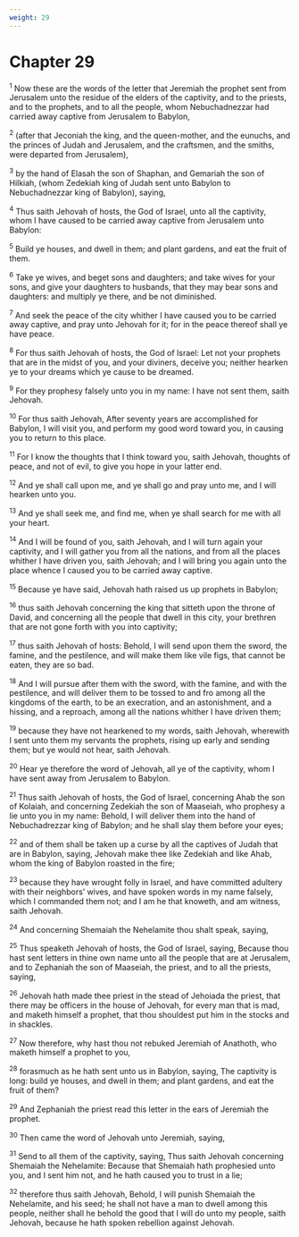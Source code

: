 ```yaml
---
weight: 29
---
```


# Chapter 29

<sup>1</sup> Now these are the words of the letter that Jeremiah the prophet sent from Jerusalem unto the residue of the elders of the captivity, and to the priests, and to the prophets, and to all the people, whom Nebuchadnezzar had carried away captive from Jerusalem to Babylon, 

<sup>2</sup> (after that Jeconiah the king, and the queen-mother, and the eunuchs, and the princes of Judah and Jerusalem, and the craftsmen, and the smiths, were departed from Jerusalem), 

<sup>3</sup> by the hand of Elasah the son of Shaphan, and Gemariah the son of Hilkiah, (whom Zedekiah king of Judah sent unto Babylon to Nebuchadnezzar king of Babylon), saying, 

<sup>4</sup> Thus saith Jehovah of hosts, the God of Israel, unto all the captivity, whom I have caused to be carried away captive from Jerusalem unto Babylon: 

<sup>5</sup> Build ye houses, and dwell in them; and plant gardens, and eat the fruit of them. 

<sup>6</sup> Take ye wives, and beget sons and daughters; and take wives for your sons, and give your daughters to husbands, that they may bear sons and daughters: and multiply ye there, and be not diminished. 

<sup>7</sup> And seek the peace of the city whither I have caused you to be carried away captive, and pray unto Jehovah for it; for in the peace thereof shall ye have peace. 

<sup>8</sup> For thus saith Jehovah of hosts, the God of Israel: Let not your prophets that are in the midst of you, and your diviners, deceive you; neither hearken ye to your dreams which ye cause to be dreamed. 

<sup>9</sup> For they prophesy falsely unto you in my name: I have not sent them, saith Jehovah. 

<sup>10</sup> For thus saith Jehovah, After seventy years are accomplished for Babylon, I will visit you, and perform my good word toward you, in causing you to return to this place. 

<sup>11</sup> For I know the thoughts that I think toward you, saith Jehovah, thoughts of peace, and not of evil, to give you hope in your latter end. 

<sup>12</sup> And ye shall call upon me, and ye shall go and pray unto me, and I will hearken unto you. 

<sup>13</sup> And ye shall seek me, and find me, when ye shall search for me with all your heart. 

<sup>14</sup> And I will be found of you, saith Jehovah, and I will turn again your captivity, and I will gather you from all the nations, and from all the places whither I have driven you, saith Jehovah; and I will bring you again unto the place whence I caused you to be carried away captive. 

<sup>15</sup> Because ye have said, Jehovah hath raised us up prophets in Babylon; 

<sup>16</sup> thus saith Jehovah concerning the king that sitteth upon the throne of David, and concerning all the people that dwell in this city, your brethren that are not gone forth with you into captivity; 

<sup>17</sup> thus saith Jehovah of hosts: Behold, I will send upon them the sword, the famine, and the pestilence, and will make them like vile figs, that cannot be eaten, they are so bad. 

<sup>18</sup> And I will pursue after them with the sword, with the famine, and with the pestilence, and will deliver them to be tossed to and fro among all the kingdoms of the earth, to be an execration, and an astonishment, and a hissing, and a reproach, among all the nations whither I have driven them; 

<sup>19</sup> because they have not hearkened to my words, saith Jehovah, wherewith I sent unto them my servants the prophets, rising up early and sending them; but ye would not hear, saith Jehovah. 

<sup>20</sup> Hear ye therefore the word of Jehovah, all ye of the captivity, whom I have sent away from Jerusalem to Babylon. 

<sup>21</sup> Thus saith Jehovah of hosts, the God of Israel, concerning Ahab the son of Kolaiah, and concerning Zedekiah the son of Maaseiah, who prophesy a lie unto you in my name: Behold, I will deliver them into the hand of Nebuchadrezzar king of Babylon; and he shall slay them before your eyes; 

<sup>22</sup> and of them shall be taken up a curse by all the captives of Judah that are in Babylon, saying, Jehovah make thee like Zedekiah and like Ahab, whom the king of Babylon roasted in the fire; 

<sup>23</sup> because they have wrought folly in Israel, and have committed adultery with their neighbors’ wives, and have spoken words in my name falsely, which I commanded them not; and I am he that knoweth, and am witness, saith Jehovah. 

<sup>24</sup> And concerning Shemaiah the Nehelamite thou shalt speak, saying, 

<sup>25</sup> Thus speaketh Jehovah of hosts, the God of Israel, saying, Because thou hast sent letters in thine own name unto all the people that are at Jerusalem, and to Zephaniah the son of Maaseiah, the priest, and to all the priests, saying, 

<sup>26</sup> Jehovah hath made thee priest in the stead of Jehoiada the priest, that there may be officers in the house of Jehovah, for every man that is mad, and maketh himself a prophet, that thou shouldest put him in the stocks and in shackles. 

<sup>27</sup> Now therefore, why hast thou not rebuked Jeremiah of Anathoth, who maketh himself a prophet to you, 

<sup>28</sup> forasmuch as he hath sent unto us in Babylon, saying, The captivity is long: build ye houses, and dwell in them; and plant gardens, and eat the fruit of them? 

<sup>29</sup> And Zephaniah the priest read this letter in the ears of Jeremiah the prophet. 

<sup>30</sup> Then came the word of Jehovah unto Jeremiah, saying, 

<sup>31</sup> Send to all them of the captivity, saying, Thus saith Jehovah concerning Shemaiah the Nehelamite: Because that Shemaiah hath prophesied unto you, and I sent him not, and he hath caused you to trust in a lie; 

<sup>32</sup> therefore thus saith Jehovah, Behold, I will punish Shemaiah the Nehelamite, and his seed; he shall not have a man to dwell among this people, neither shall he behold the good that I will do unto my people, saith Jehovah, because he hath spoken rebellion against Jehovah. 


